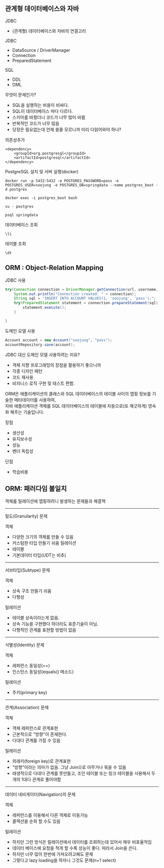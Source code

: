 ## 관계형 데이터베이스와 자바
JDBC
- (관계형) 데이터베이스와 자바의 연결고리

JDBC
- DataSource / DriverManager
- Connection
- PreparedStatement

SQL
- DDL
- DML

무엇이 문제인가?
- SQL을 실행하는 비용이 비싸다.
- SQL이 데이터베이스 마다 다르다.
- 스키마를 바꿨더니 코드가 너무 많이 바뀜
- 반복적인 코드가 너무 많음
- 당장은 필요없는데 언제 쓸줄 모르니까 미리 다읽어와야 하나?

의존성추가
~~~
<dependency>
    <groupId>​org.postgresql​</groupId>
    <artifactId>​postgresql​</artifactId>
</dependency>
~~~

PostgreSQL 설치 및 서버 실행(docker)

~~~
docker run -p 5432:5432 -e POSTGRES_PASSWORD=pass -e POSTGRES_USER=soojung -e POSTGRES_DB=springdata --name postgres_boot -d postgres

~~~

~~~
docker exec -i postgres_boot bash
~~~

~~~
su - postgres
~~~

~~~
psql springdata
~~~

데이터베이스 조회
~~~
\li
~~~

테이블 조회
~~~
\dt
~~~

## ORM : Object-Relation Mapping

JDBC 사용
~~~java
try(Connection connection = DriverManager.getConnection(url, username, password)){
    System.out.println("Connection created: " + connection);
    String sql = "INSERT INTO ACCOUNT VALUES(1, 'soojung', 'pass');";
    try(PreparedStatement statement = connection.prepareStatement(sql)){
        statement.execute();
    }

}
~~~

도메인 모델 사용
~~~java 
Account account = new Account("soojung", "pass");
accountRepository.save(account);
~~~

JDBC 대신 도메인 모델 사용하려는 이유?
- 객체 지향 프로그래밍의 장점을 활용하기 좋으니까
- 각종 디자인 패턴
- 코드 재사용
- 비지니스 로직 구현 및 테스트 편함.

ORM은 애플리케이션의 클래스와 SQL 데이터베이스의 테이블 사이의 맵핑 정보를 기술한 메타데이터를 사용하여,  
자바 애플리케이션 객체를 SQL 데이터베이스의 테이블에 자동으로(또 깨긋하게) 영속화 해주는 기술입니다.

장점
- 생산성
- 유지보수성
- 성능
- 벤더 독립성

단점
- 학습비용

## ORM: 패러다임 불일치
객체를 릴레이션에 맵핑하려니 발생하는 문제들과 해결책

---

밀도(Granularity) 문제

객체
- 다양한 크기의 객체를 만들 수 있음
- 커스텀한 타입 만들기 쉬움
릴레이션
- 테이블
- 기본데이터 타입(UDT는 비추)

---

서브타입(Subtype) 문제

객체
- 상속 구조 만들기 쉬움
- 다형성

릴레이션
- 테이블 상속이라는게 없음.
- 상속 기능을 구현했다 하더라도 표준기술이 아님.
- 다형적인 관계를 표현할 방법이 없음

---

식별성(Identity) 문제

객체
- 레퍼런스 동일성(==)
- 인스턴스 동일성(equals() 메소드)

릴레이션
- 주키(primary key)
---

관계(Association) 문제

객체
- 객체 레퍼런스로 관계표현
- 근본적으로 "방향"이 존재한다.
- 다대다 관계를 가질 수 있음

릴레이션
- 외래키(foreign key)로 관계표현
- "방향"이라는 의마가 없음. 그냥 Join으로 아무거나 묶을 수 있음
- 태생적으로 다대다 관계를 못만들고, 조인 테이블 또는 링크 테이블을 사용해서 두개의 1대다 관계로 풀어야함

---

데이터 네비게이터(Navigation)의 문제

객체
- 레퍼런스를 이용해서 다른 객체로 이동가능
- 콜렉션을 순회 할 수도 있음

릴레이션
- 하지만 그런 방식은 릴레이션에서 데이터를 조회하는데 있어서 매우 비효율적임
- 데이터 베이스에 요청을 적게 할 수록 성능이 좋다. 따라서 Join을 쓴다.
- 하지만 너무 많이 한번에 가져오려고해도 문제
- 그렇다고 lazy loading을 하자니 그것도 문제(n+1 select)



